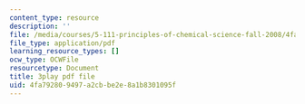 ```yaml
---
content_type: resource
description: ''
file: /media/courses/5-111-principles-of-chemical-science-fall-2008/4fa792809497a2cbbe2e8a1b8301095f_oQ-qDHADAaM.pdf
file_type: application/pdf
learning_resource_types: []
ocw_type: OCWFile
resourcetype: Document
title: 3play pdf file
uid: 4fa79280-9497-a2cb-be2e-8a1b8301095f
---
```

